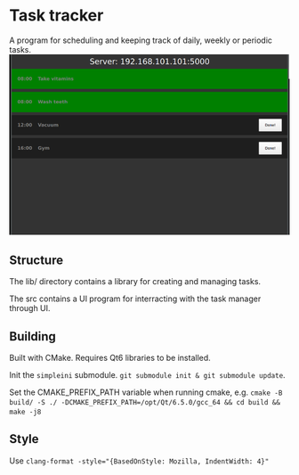# Task tracker

A program for scheduling and keeping track of daily, weekly or periodic tasks.
![alt UI view](https://github.com/salmmike/tasktracker/blob/master/tasktracker-ui.png)

## Structure
The lib/ directory contains a library for creating and managing tasks.

The src contains a UI program for interracting with the task manager through UI.

## Building

Built with CMake. Requires Qt6 libraries to be installed.

Init the `simpleini` submodule. `git submodule init & git submodule update`.

Set the CMAKE\_PREFIX\_PATH variable when running cmake, e.g.
`cmake -B build/ -S ./ -DCMAKE_PREFIX_PATH=/opt/Qt/6.5.0/gcc_64 && cd build && make -j8`

## Style

Use `clang-format -style="{BasedOnStyle: Mozilla, IndentWidth: 4}"`

